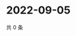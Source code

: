 # 2022-09-05

共 0 条

<!-- BEGIN WEIBO -->
<!-- 最后更新时间 Mon Sep 05 2022 04:17:43 GMT+0800 (China Standard Time) -->

<!-- END WEIBO -->
